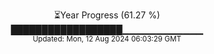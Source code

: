<p align="center">
⏳Year Progress (61.27 %)<br>
██████████████████▁▁▁▁▁▁▁▁▁▁▁▁ <br>
<sub>Updated: Mon, 12 Aug 2024 06:03:29 GMT</sub>
</p>

